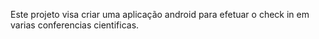 Este projeto visa criar uma aplicação android para efetuar o check in em varias conferencias cientificas.